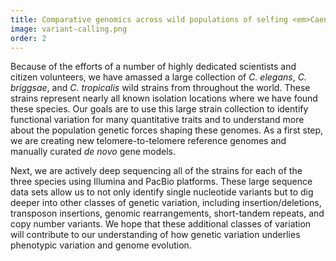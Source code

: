 ```yaml
---
title: Comparative genomics across wild populations of selfing <em>Caenorhabditis</em> species
image: variant-calling.png
order: 2
---
```


Because of the efforts of a number of highly dedicated scientists and citizen volunteers, we have amassed a large collection of <em>C. elegans</em>, <em>C. briggsae</em>, and <em>C. tropicalis</em> wild strains from throughout the world. These strains represent nearly all known isolation locations where we have found these species. Our goals are to use this large strain collection to identify functional variation for many quantitative traits and to understand more about the population genetic forces shaping these genomes. As a first step, we are creating new telomere-to-telomere reference genomes and manually curated <em>de novo</em> gene models.

Next, we are actively deep sequencing all of the strains for each of the three species using Illumina and PacBio platforms. These large sequence data sets allow us to not only identify single nucleotide variants but to dig deeper into other classes of genetic variation, including insertion/deletions, transposon insertions, genomic rearrangements, short-tandem repeats, and copy number variants. We hope that these additional classes of variation will contribute to our understanding of how genetic variation underlies phenotypic variation and genome evolution.

